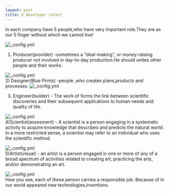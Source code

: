 ```yaml
---
layout: post
title: 5 Developer roles!
---
```

 In each company have 5 people,who have very important role.They are as our 5 finger without which we cannot live!
 
 ![_config.yml](http://padmaraj.com/wp-content/uploads/2012/04/Digital-Marketing-Secrets.jpg)
 <br/>
 1) Producer(provider) -sometimes a "deal-making", or money-raising producer not involved in day-to-day production.He should unites other people and their works.

 ![_config.yml](https://encrypted-tbn0.gstatic.com/images?q=tbn:ANd9GcTzA5uncIJtUwrkNIy0_C2dtkZseNLnkhdd8wmidRPT_9GVB--E)
 <br/>
  2) Designer(Blue Prints) -people ,who creates plans,products and processes.
  ![_config.yml](https://despreneur-despreneur.netdna-ssl.com/wp-content/uploads/2013/05/Can-a-Web-Developer-Also-be-a-Web-Designer-1.jpg)
 <br/>
 
 3) Engineer(builder) - The work of forms the link between scientific discoveries and their subsequent applications to human needs and quality of life.
  
  ![_config.yml](https://encrypted-tbn0.gstatic.com/images?q=tbn:ANd9GcQ_jbZ4fnaDOiN-6ukSgg9bQvvUIqd2cg_MZct-hb0jzWSZVilv-A)
  <br/>
  4)Scientist(assesment) - A scientist is a person engaging in a systematic activity to acquire knowledge that describes and predicts the natural world. In a more restricted sense, a scientist may refer to an individual who uses the scientific method.
  
  ![_config.yml](https://encrypted-tbn0.gstatic.com/images?q=tbn:ANd9GcRMK91i1pH8HGrTZbxDvzW2a2kh5EAwJLFNH5NwyzQO7AYq-aMm)
  <br/>
  5)Artist(visual) - an artist is a person engaged in one or more of any of a broad spectrum of activities related to creating art, practicing the arts, and/or demonstrating an art.  
  
  ![_config.yml](http://images.reachsite.com/110c9404-e917-465b-b1cd-8e91a5b89fe4/media/341395/medium/341395.PNG?gen=1)
  <br/>
  How you see, each of these person carries a responsible job. Because of in our world appeared new technologies,inventions.
